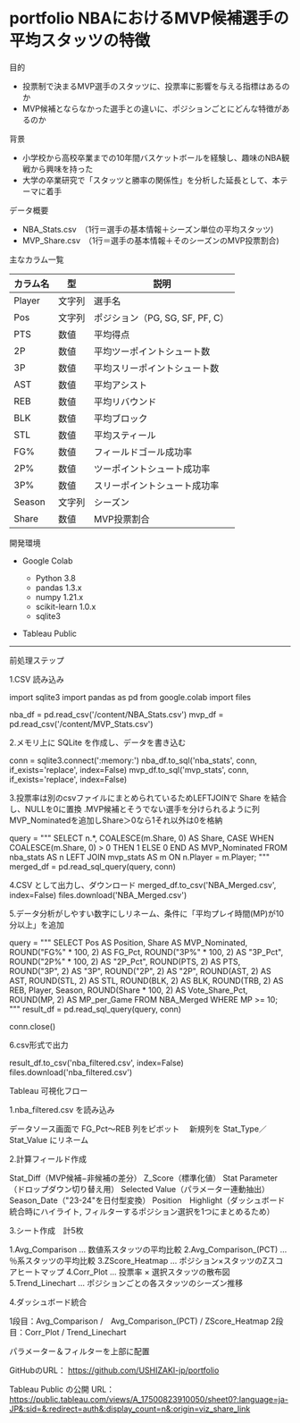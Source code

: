 # portfolio NBAにおけるMVP候補選手の平均スタッツの特徴


目的
- 投票制で決まるMVP選手のスタッツに、投票率に影響を与える指標はあるのか  
- MVP候補とならなかった選手との違いに、ポジションごとにどんな特徴があるのか  

背景
- 小学校から高校卒業までの10年間バスケットボールを経験し、趣味のNBA観戦から興味を持った  
- 大学の卒業研究で「スタッツと勝率の関係性」を分析した延長として、本テーマに着手

データ概要
- NBA_Stats.csv　（1行＝選手の基本情報＋シーズン単位の平均スタッツ)
- MVP_Share.csv　（1行＝選手の基本情報＋そのシーズンのMVP投票割合)

主なカラム一覧

| カラム名     | 型     | 説明                                                                                  
|--------------|--------|--------------------------------------------------------------------------------------
| Player       | 文字列 | 選手名                                                                                 
| Pos          | 文字列 | ポジション（PG, SG, SF, PF, C）                                                        
| PTS          | 数値   | 平均得点                                                                               
| 2P           | 数値   | 平均ツーポイントシュート数                                                             
| 3P           | 数値   | 平均スリーポイントシュート数                                                           
| AST          | 数値   | 平均アシスト                                                                           
| REB          | 数値   | 平均リバウンド                                                                         
| BLK          | 数値   | 平均ブロック                                                                           
| STL          | 数値   | 平均スティール                                                                         
| FG%          | 数値   | フィールドゴール成功率                                                       　　　　  
| 2P%          | 数値   | ツーポイントシュート成功率                                                             
| 3P%          | 数値   | スリーポイントシュート成功率                                                           
| Season       | 文字列 | シーズン                                                               　　　　　　　　
| Share        | 数値   | MVP投票割合                                                               　　　　　　 


開発環境

- Google Colab
  - Python 3.8 
  - pandas 1.3.x
  - numpy 1.21.x
  - scikit-learn 1.0.x
  - sqlite3

- Tableau Public


---

前処理ステップ

1.CSV 読み込み

import sqlite3
import pandas as pd
from google.colab import files

nba_df = pd.read_csv('/content/NBA_Stats.csv')
mvp_df = pd.read_csv('/content/MVP_Stats.csv')


2.メモリ上に SQLite を作成し、データを書き込む

conn = sqlite3.connect(':memory:')
nba_df.to_sql('nba_stats', conn, if_exists='replace', index=False)
mvp_df.to_sql('mvp_stats', conn, if_exists='replace', index=False)


3.投票率は別のcsvファイルにまとめられているためLEFTJOINで Share を結合し、NULLを0に置換
 .MVP候補とそうでない選手を分けられるように列MVP_Nominatedを追加しShare＞0なら1それ以外は0を格納

query = """
SELECT
  n.*,
  COALESCE(m.Share, 0) AS Share,
  CASE
    WHEN COALESCE(m.Share, 0) > 0 THEN 1
    ELSE 0
  END AS MVP_Nominated
FROM nba_stats AS n
LEFT JOIN mvp_stats AS m
  ON n.Player = m.Player;
"""
merged_df = pd.read_sql_query(query, conn)


4.CSV として出力し、ダウンロード
merged_df.to_csv('NBA_Merged.csv', index=False)
files.download('NBA_Merged.csv')


5.データ分析がしやすい数字にしリネーム、条件に「平均プレイ時間(MP)が10分以上」を追加

query = """
SELECT
  Pos AS Position,
  Share AS MVP_Nominated,
  ROUND("FG%" * 100, 2)  AS FG_Pct,
  ROUND("3P%" * 100, 2)  AS "3P_Pct",
  ROUND("2P%" * 100, 2)  AS "2P_Pct",
  ROUND(PTS,  2)  AS PTS,
  ROUND("3P", 2)  AS "3P",
  ROUND("2P", 2)  AS "2P",
  ROUND(AST,  2)  AS AST,
  ROUND(STL,  2)  AS STL,
  ROUND(BLK,  2)  AS BLK,
  ROUND(TRB,  2)  AS REB,
  Player,
  Season,
  ROUND(Share * 100, 2)  AS Vote_Share_Pct,
  ROUND(MP, 2)           AS MP_per_Game
FROM NBA_Merged
WHERE MP >= 10;
"""
result_df = pd.read_sql_query(query, conn)

conn.close()


6.csv形式で出力

result_df.to_csv('nba_filtered.csv', index=False)
files.download('nba_filtered.csv')



Tableau 可視化フロー


1.nba_filtered.csv を読み込み

データソース画面で FG_Pct～REB 列をピボット
　新規列を Stat_Type／Stat_Value にリネーム


2.計算フィールド作成

Stat_Diff（MVP候補−非候補の差分）
Z_Score（標準化値）
Stat Parameter（ドロップダウン切り替え用）
Selected Value（パラメーター連動抽出）
Season_Date（"23-24"を日付型変換）
Position　Highlight（ダッシュボード統合時にハイライト, フィルターするポジション選択を1つにまとめるため）


3.シート作成　計5枚

1.Avg_Comparison … 数値系スタッツの平均比較
2.Avg_Comparison_(PCT) … ％系スタッツの平均比較
3.ZScore_Heatmap … ポジション×スタッツのZスコアヒートマップ
4.Corr_Plot … 投票率 × 選択スタッツの散布図
5.Trend_Linechart … ポジションごとの各スタッツのシーズン推移


4.ダッシュボード統合

1段目：Avg_Comparison /　Avg_Comparison_(PCT) / ZScore_Heatmap
2段目：Corr_Plot /  Trend_Linechart

パラメーター＆フィルターを上部に配置

GitHubのURL：
https://github.com/USHIZAKI-jp/portfolio

Tableau Public の公開 URL：
https://public.tableau.com/views/A_17500823910050/sheet0?:language=ja-JP&:sid=&:redirect=auth&:display_count=n&:origin=viz_share_link

